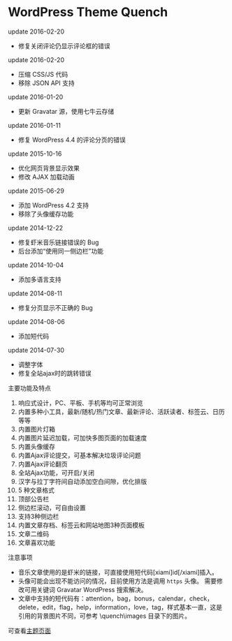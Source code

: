 WordPress Theme Quench
======
update 2016-02-20
+ 修复关闭评论仍显示评论框的错误

update 2016-02-20

+ 压缩 CSS/JS 代码
+ 移除 JSON API 支持

update 2016-01-20

+ 更新 Gravatar 源，使用七牛云存储

update 2016-01-11

+ 修复 WordPress 4.4 的评论分页的错误

update 2015-10-16

+ 优化网页背景显示效果
+ 修改 AJAX 加载动画

update 2015-06-29

+ 添加 WordPress 4.2 支持
+ 移除了头像缓存功能

update 2014-12-22

+ 修复虾米音乐链接错误的 Bug
+ 后台添加“使用同一侧边栏”功能

update 2014-10-04

+ 添加多语言支持

update 2014-08-11

+ 修复分页显示不正确的 Bug

update 2014-08-06

+ 添加短代码

update 2014-07-30

+ 调整字体
+ 修复全站ajax时的跳转错误

主要功能及特点

1. 响应式设计，PC、平板、手机等均可正常浏览
2. 内置多种小工具，最新/随机/热门文章、最新评论、活跃读者、标签云、日历等等
3. 内置图片灯箱
4. 内置图片延迟加载，可加快多图页面的加载速度
5. 内置头像缓存
6. 内置Ajax评论提交，可基本解决垃圾评论问题
7. 内置Ajax评论翻页
8. 全站Ajax功能，可开启/关闭
9. 汉字与拉丁字符间自动添加空白间隙，优化排版
10. 5 种文章格式
11. 顶部公告栏
12. 侧边栏滚动，可自由设置
13. 支持3种侧边栏
14. 内置文章存档、标签云和网站地图3种页面模板
15. 文章二维码
16. 文章喜欢功能

注意事项

+ 音乐文章使用的是虾米的链接，可直接使用短代码[xiami]id[/xiami]插入。
+ 头像可能会出现不能访问的情况，目前使用方法是调用 `https` 头像。 需要修改可用关键词 Gravatar WordPress 搜索解决。
+ 文章中支持的短代码有：attention，bag，bonus，calendar，check，delete，edit，flag，help，information，love，tag，样式基本一直，这是引用的背景图片不同，可参考 \quench\images 目录下的图片。

可查看[主题页面](https://lophita.com/wordpress-theme-quench.html)
